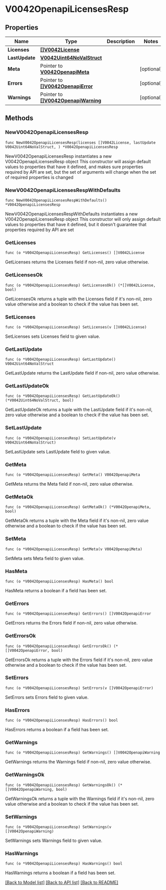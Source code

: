 # V0042OpenapiLicensesResp

## Properties

Name | Type | Description | Notes
------------ | ------------- | ------------- | -------------
**Licenses** | [**[]V0042License**](V0042License.md) |  | 
**LastUpdate** | [**V0042Uint64NoValStruct**](V0042Uint64NoValStruct.md) |  | 
**Meta** | Pointer to [**V0042OpenapiMeta**](V0042OpenapiMeta.md) |  | [optional] 
**Errors** | Pointer to [**[]V0042OpenapiError**](V0042OpenapiError.md) |  | [optional] 
**Warnings** | Pointer to [**[]V0042OpenapiWarning**](V0042OpenapiWarning.md) |  | [optional] 

## Methods

### NewV0042OpenapiLicensesResp

`func NewV0042OpenapiLicensesResp(licenses []V0042License, lastUpdate V0042Uint64NoValStruct, ) *V0042OpenapiLicensesResp`

NewV0042OpenapiLicensesResp instantiates a new V0042OpenapiLicensesResp object
This constructor will assign default values to properties that have it defined,
and makes sure properties required by API are set, but the set of arguments
will change when the set of required properties is changed

### NewV0042OpenapiLicensesRespWithDefaults

`func NewV0042OpenapiLicensesRespWithDefaults() *V0042OpenapiLicensesResp`

NewV0042OpenapiLicensesRespWithDefaults instantiates a new V0042OpenapiLicensesResp object
This constructor will only assign default values to properties that have it defined,
but it doesn't guarantee that properties required by API are set

### GetLicenses

`func (o *V0042OpenapiLicensesResp) GetLicenses() []V0042License`

GetLicenses returns the Licenses field if non-nil, zero value otherwise.

### GetLicensesOk

`func (o *V0042OpenapiLicensesResp) GetLicensesOk() (*[]V0042License, bool)`

GetLicensesOk returns a tuple with the Licenses field if it's non-nil, zero value otherwise
and a boolean to check if the value has been set.

### SetLicenses

`func (o *V0042OpenapiLicensesResp) SetLicenses(v []V0042License)`

SetLicenses sets Licenses field to given value.


### GetLastUpdate

`func (o *V0042OpenapiLicensesResp) GetLastUpdate() V0042Uint64NoValStruct`

GetLastUpdate returns the LastUpdate field if non-nil, zero value otherwise.

### GetLastUpdateOk

`func (o *V0042OpenapiLicensesResp) GetLastUpdateOk() (*V0042Uint64NoValStruct, bool)`

GetLastUpdateOk returns a tuple with the LastUpdate field if it's non-nil, zero value otherwise
and a boolean to check if the value has been set.

### SetLastUpdate

`func (o *V0042OpenapiLicensesResp) SetLastUpdate(v V0042Uint64NoValStruct)`

SetLastUpdate sets LastUpdate field to given value.


### GetMeta

`func (o *V0042OpenapiLicensesResp) GetMeta() V0042OpenapiMeta`

GetMeta returns the Meta field if non-nil, zero value otherwise.

### GetMetaOk

`func (o *V0042OpenapiLicensesResp) GetMetaOk() (*V0042OpenapiMeta, bool)`

GetMetaOk returns a tuple with the Meta field if it's non-nil, zero value otherwise
and a boolean to check if the value has been set.

### SetMeta

`func (o *V0042OpenapiLicensesResp) SetMeta(v V0042OpenapiMeta)`

SetMeta sets Meta field to given value.

### HasMeta

`func (o *V0042OpenapiLicensesResp) HasMeta() bool`

HasMeta returns a boolean if a field has been set.

### GetErrors

`func (o *V0042OpenapiLicensesResp) GetErrors() []V0042OpenapiError`

GetErrors returns the Errors field if non-nil, zero value otherwise.

### GetErrorsOk

`func (o *V0042OpenapiLicensesResp) GetErrorsOk() (*[]V0042OpenapiError, bool)`

GetErrorsOk returns a tuple with the Errors field if it's non-nil, zero value otherwise
and a boolean to check if the value has been set.

### SetErrors

`func (o *V0042OpenapiLicensesResp) SetErrors(v []V0042OpenapiError)`

SetErrors sets Errors field to given value.

### HasErrors

`func (o *V0042OpenapiLicensesResp) HasErrors() bool`

HasErrors returns a boolean if a field has been set.

### GetWarnings

`func (o *V0042OpenapiLicensesResp) GetWarnings() []V0042OpenapiWarning`

GetWarnings returns the Warnings field if non-nil, zero value otherwise.

### GetWarningsOk

`func (o *V0042OpenapiLicensesResp) GetWarningsOk() (*[]V0042OpenapiWarning, bool)`

GetWarningsOk returns a tuple with the Warnings field if it's non-nil, zero value otherwise
and a boolean to check if the value has been set.

### SetWarnings

`func (o *V0042OpenapiLicensesResp) SetWarnings(v []V0042OpenapiWarning)`

SetWarnings sets Warnings field to given value.

### HasWarnings

`func (o *V0042OpenapiLicensesResp) HasWarnings() bool`

HasWarnings returns a boolean if a field has been set.


[[Back to Model list]](../README.md#documentation-for-models) [[Back to API list]](../README.md#documentation-for-api-endpoints) [[Back to README]](../README.md)


